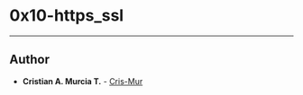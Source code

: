 # 0x10-https_ssl

---

## Author
* **Cristian A. Murcia T.** - [Cris-Mur](https://github.com/Cris-Mur)